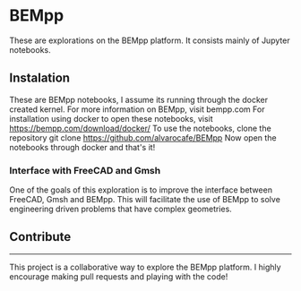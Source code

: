 # BEMpp
These are explorations on the BEMpp platform. It consists mainly of Jupyter notebooks. 

## Instalation
These are BEMpp notebooks, I assume its running through the docker created kernel. 
For more information on BEMpp, visit bempp.com
For installation using docker to open these notebooks, visit https://bempp.com/download/docker/
To use the notebooks, clone the repository
    git clone https://github.com/alvarocafe/BEMpp
Now open the notebooks through docker and that's it!

### Interface with FreeCAD and Gmsh

One of the goals of this exploration is to improve the interface between FreeCAD, Gmsh and BEMpp. 
This will facilitate the use of BEMpp to solve engineering driven problems that have complex geometries.

## Contribute
---
This project is a collaborative way to explore the BEMpp platform. I highly encourage making pull requests and playing with the code!

